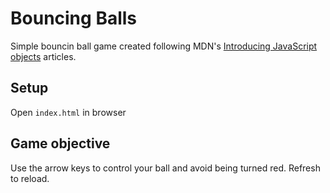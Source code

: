# Bouncing Balls

Simple bouncin ball game created following MDN's [Introducing JavaScript objects](https://developer.mozilla.org/en-US/docs/Learn/JavaScript/Objects) articles.

## Setup

Open `index.html` in browser

## Game objective

Use the arrow keys to control your ball and avoid being turned red. Refresh to reload.
